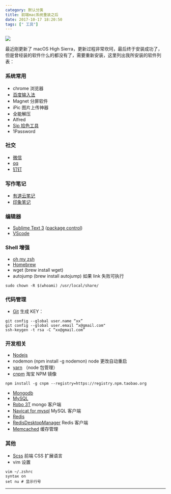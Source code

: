 ```yaml
---
category: 默认分类
title: 前端mac系统重装之后
date: 2017-10-17 18:20:50
tags: [" 工具"]
---
```


![](https://ws1.sinaimg.cn/large/006tNc79ly1fke3s9cr5qj30c00aa755.jpg)

最近刚更新了 macOS High Sierra，更新过程非常坎坷，最后终于安装成功了，但是曾经装的软件什么的都没有了，需要重新安装，这里列出我所安装的软件列表：

### 系统常用

*   chrome 浏览器
*   [百度输入法](https://srf.baidu.com/input/mac.html)
*   Magnet 分屏软件
*   iPic 图片上传神器
*   全能解压
*   Alfred
*   [Sip 拾色工具](http://sipapp.io/)
*   1Password

### 社交

*   [微信](http://weixin.qq.com/)
*   [qq](http://im.qq.com/macqq/)
*   [钉钉](https://im.dingtalk.com/)

### 写作笔记

*   [有道云笔记](http://note.youdao.com/)
*   [印象笔记](https://www.yinxiang.com/)

### 编辑器

*   [Sublime Text 3](http://www.sublimetext.com/) ([package control](https://packagecontrol.io/installation))
*   [VScode](https://code.visualstudio.com/)

### Shell 增强

*   [oh my zsh](http://ohmyz.sh/)
*   [Homebrew](https://brew.sh/)
*   wget (brew install wget)
*   autojump (brew install autojump)
    如果 link 失败可执行

```shell
sudo chown -R $(whoami) /usr/local/share/
```

### 代码管理

*   [Git](https://git-scm.com/)
    生成 KEY：

```shell
git config --global user.name “xx”
git config --global user.email “x@gmail.com"
ssh-keygen -t rsa -C “xx@gmail.com”
```

### 开发相关

*   [Nodejs](https://nodejs.org/en/download/)
*   nodemon (npm install -g nodemon) node 更改自动重启
*   [yarn](https://yarnpkg.com/zh-Hans/) （node 包管理）
*   [cnpm](https://npm.taobao.org/) 淘宝 NPM 镜像

```shell
npm install -g cnpm --registry=https://registry.npm.taobao.org
```

*   [Mongodb](https://www.mongodb.com/)
*   [MySQL](https://www.mysql.com/)
*   [Robo 3T](https://robomongo.org/) mongo 客户端
*   [Navicat for mysql](http://www.navicat.com.cn) MySQL 客户端
*   [Redis](http://www.redis.cn/)
*   [RedisDesktopManager](https://github.com/uglide/RedisDesktopManager/releases) Redis 客户端
*   [Memcached](http://memcached.org/) 缓存管理

### 其他

*   [Scss](https://www.sass.hk/) 前端 CSS 扩展语言
*   vim 设置

```shell
vim ~/.zshrc
syntax on
set nu # 显示行号
```

---
